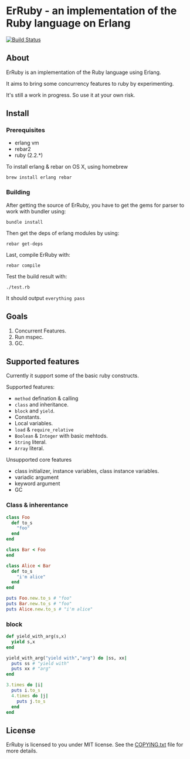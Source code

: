 # ErRuby - an implementation of the Ruby language on Erlang
[![Build Status](https://travis-ci.org/johnlinvc/erruby.svg?branch=develop)](https://travis-ci.org/johnlinvc/erruby)
## About

ErRuby is an implementation of the Ruby language using Erlang.

It aims to bring some concurrency features to ruby by experimenting.

It's still a work in progress. So use it at your own risk.

## Install

### Prerequisites
 
- erlang vm
- rebar2
- ruby (2.2.*)

To install erlang & rebar on OS X, using homebrew

	brew install erlang rebar

### Building

After getting the source of ErRuby, you have to get the gems for parser to work with bundler using:
	
	bundle install
	
 
Then get the deps of erlang modules by using:

	rebar get-deps
	
Last, compile ErRuby with:

	rebar compile
	
	
Test the build result with:

	./test.rb
	
It should output `everything pass`


## Goals

1. Concurrent Features.
2. Run mspec.
3. GC.

## Supported features

Currently it support some of the basic ruby constructs.

Supported features:

- `method` defination & calling
- `class` and inheritance.
- `block` and `yield`.
- Constants.
- Local variables.
- `load` & `require_relative`
- `Boolean` & `Integer` with basic mehtods.
- `String` literal.
- `Array` literal.

Unsupported core features

- class initializer, instance variables, class instance variables.
- variadic argument
- keyword argument
- GC

### Class & inherentance
```ruby
class Foo
  def to_s
    "foo"
  end
end

class Bar < Foo
end

class Alice < Bar
  def to_s
    "i'm alice"
  end
end

puts Foo.new.to_s # "foo"
puts Bar.new.to_s # "foo"
puts Alice.new.to_s # "i'm alice"
```

### block
```ruby
def yield_with_arg(s,x)
  yield s,x
end

yield_with_arg("yield with","arg") do |ss, xx|
  puts ss # "yield with"
  puts xx # "arg"
end

3.times do |i|
  puts i.to_s
  4.times do |j|
    puts j.to_s
  end
end

```


## License

ErRuby is licensed to you under MIT license. See the [COPYING.txt](COPYING.txt) file for more details.
